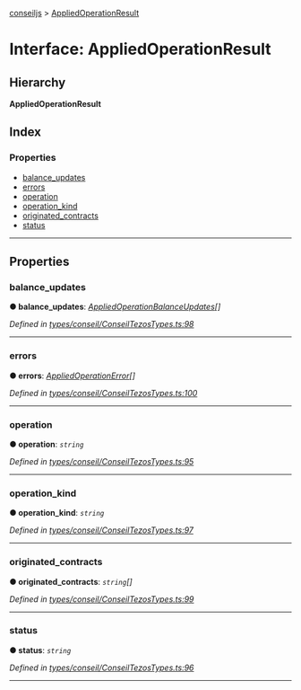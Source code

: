 [conseiljs](../README.md) > [AppliedOperationResult](../interfaces/appliedoperationresult.md)

# Interface: AppliedOperationResult

## Hierarchy

**AppliedOperationResult**

## Index

### Properties

* [balance_updates](appliedoperationresult.md#balance_updates)
* [errors](appliedoperationresult.md#errors)
* [operation](appliedoperationresult.md#operation)
* [operation_kind](appliedoperationresult.md#operation_kind)
* [originated_contracts](appliedoperationresult.md#originated_contracts)
* [status](appliedoperationresult.md#status)

---

## Properties

<a id="balance_updates"></a>

###  balance_updates

**● balance_updates**: *[AppliedOperationBalanceUpdates](appliedoperationbalanceupdates.md)[]*

*Defined in [types/conseil/ConseilTezosTypes.ts:98](https://github.com/Cryptonomic/ConseilJS/blob/9065a8e/src/types/conseil/ConseilTezosTypes.ts#L98)*

___
<a id="errors"></a>

###  errors

**● errors**: *[AppliedOperationError](appliedoperationerror.md)[]*

*Defined in [types/conseil/ConseilTezosTypes.ts:100](https://github.com/Cryptonomic/ConseilJS/blob/9065a8e/src/types/conseil/ConseilTezosTypes.ts#L100)*

___
<a id="operation"></a>

###  operation

**● operation**: *`string`*

*Defined in [types/conseil/ConseilTezosTypes.ts:95](https://github.com/Cryptonomic/ConseilJS/blob/9065a8e/src/types/conseil/ConseilTezosTypes.ts#L95)*

___
<a id="operation_kind"></a>

###  operation_kind

**● operation_kind**: *`string`*

*Defined in [types/conseil/ConseilTezosTypes.ts:97](https://github.com/Cryptonomic/ConseilJS/blob/9065a8e/src/types/conseil/ConseilTezosTypes.ts#L97)*

___
<a id="originated_contracts"></a>

###  originated_contracts

**● originated_contracts**: *`string`[]*

*Defined in [types/conseil/ConseilTezosTypes.ts:99](https://github.com/Cryptonomic/ConseilJS/blob/9065a8e/src/types/conseil/ConseilTezosTypes.ts#L99)*

___
<a id="status"></a>

###  status

**● status**: *`string`*

*Defined in [types/conseil/ConseilTezosTypes.ts:96](https://github.com/Cryptonomic/ConseilJS/blob/9065a8e/src/types/conseil/ConseilTezosTypes.ts#L96)*

___

